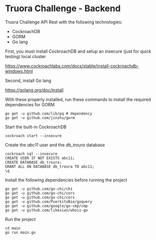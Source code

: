 # Truora Challenge - Backend 

Truora Challenge API Rest with the following technologies: 

- CockroachDB
- GORM 
- Go lang 

First, you must install CockroachDB and setup an insecure (just for quick testing) local cluster 

https://www.cockroachlabs.com/docs/stable/install-cockroachdb-windows.html 

Second, install Go lang 

https://golang.org/doc/install 

With these properly installed, run these commands to install the required dependencies for GORM
```
go get -u github.com/lib/pq # dependency
go get -u github.com/jinzhu/gorm
``` 
Start the built-in CockroachDB
```
cockroach start --insecure
```  
Create the *abc11* user and the *db_troura* database 
```
cockroach sql --insecure
CREATE USER IF NOT EXISTS abc11;
CREATE DATABASE db_troura;
GRANT ALL ON DATABASE db_troura TO abc11;
\q
```
Install the following dependencies before running the project 
```
go get -u github.com/go-chi/chi
go get -u github.com/go-chi/cors
go get -u github.com/go-chi/cors
go get -u github.com/PuerkitoBio/goquery
go get -u github.com/google/go-cmp/cmp
go get -u github.com/likexian/whois-go
```  
Run the project
```
cd main
go run main.go
```

